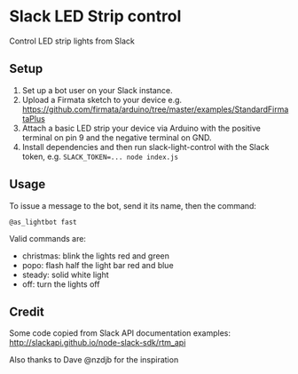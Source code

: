 # Slack LED Strip control
Control LED strip lights from Slack

## Setup

1. Set up a bot user on your Slack instance.
2. Upload a Firmata sketch to your device e.g. https://github.com/firmata/arduino/tree/master/examples/StandardFirmataPlus
3. Attach a basic LED strip your device via Arduino with the positive terminal on pin 9 and the negative terminal on GND.
4. Install dependencies and then run slack-light-control with the Slack token, e.g. `SLACK_TOKEN=... node index.js`

## Usage

To issue a message to the bot, send it its name, then the command:

`@as_lightbot fast`

Valid commands are:
* christmas: blink the lights red and green
* popo: flash half the light bar red and blue
* steady: solid white light
* off: turn the lights off

## Credit

Some code copied from Slack API documentation examples: http://slackapi.github.io/node-slack-sdk/rtm_api

Also thanks to Dave @nzdjb for the inspiration
